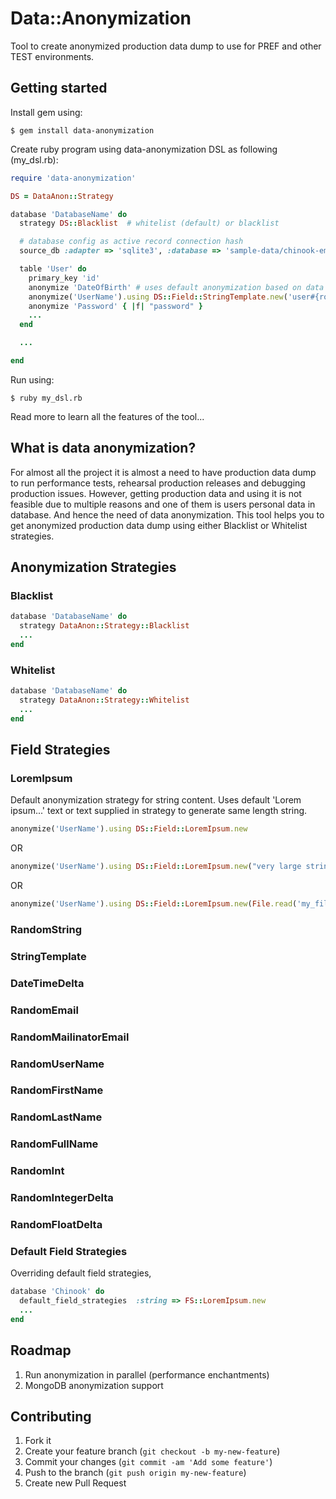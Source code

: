 # Data::Anonymization

Tool to create anonymized production data dump to use for PREF and other TEST environments.

## Getting started

Install gem using:

    $ gem install data-anonymization

Create ruby program using data-anonymization DSL as following (my_dsl.rb):

```ruby
require 'data-anonymization'

DS = DataAnon::Strategy

database 'DatabaseName' do
  strategy DS::Blacklist  # whitelist (default) or blacklist

  # database config as active record connection hash
  source_db :adapter => 'sqlite3', :database => 'sample-data/chinook-empty.sqlite'

  table 'User' do
    primary_key 'id'
    anonymize 'DateOfBirth' # uses default anonymization based on data types
    anonymize('UserName').using DS::Field::StringTemplate.new('user#{row_number}')
    anonymize 'Password' { |f| "password" }
    ...
  end

  ...

end
```

Run using:

    $ ruby my_dsl.rb

Read more to learn all the features of the tool...

## What is data anonymization?

For almost all the project it is almost a need to have production data dump to run performance tests, rehearsal production releases and debugging production issues.
However, getting production data and using it is not feasible due to multiple reasons and one of them is users personal data in database. And hence the need of data anonymization.
This tool helps you to get anonymized production data dump using either Blacklist or Whitelist strategies.

## Anonymization Strategies

### Blacklist

```ruby
database 'DatabaseName' do
  strategy DataAnon::Strategy::Blacklist
  ...
end
```


### Whitelist

```ruby
database 'DatabaseName' do
  strategy DataAnon::Strategy::Whitelist
  ...
end
```

## Field Strategies

### LoremIpsum
Default anonymization strategy for string content. Uses default 'Lorem ipsum...' text or text supplied in strategy to generate same length string.

```ruby
anonymize('UserName').using DS::Field::LoremIpsum.new
```
OR
```ruby
anonymize('UserName').using DS::Field::LoremIpsum.new("very large string....")
```
OR
```ruby
anonymize('UserName').using DS::Field::LoremIpsum.new(File.read('my_file.txt'))
```

### RandomString
### StringTemplate
### DateTimeDelta
### RandomEmail
### RandomMailinatorEmail
### RandomUserName
### RandomFirstName
### RandomLastName
### RandomFullName
### RandomInt
### RandomIntegerDelta
### RandomFloatDelta

### Default Field Strategies

Overriding default field strategies,

```ruby
database 'Chinook' do
  default_field_strategies  :string => FS::LoremIpsum.new
  ...
end
```


## Roadmap

1. Run anonymization in parallel (performance enchantments)
2. MongoDB anonymization support

## Contributing

1. Fork it
2. Create your feature branch (`git checkout -b my-new-feature`)
3. Commit your changes (`git commit -am 'Add some feature'`)
4. Push to the branch (`git push origin my-new-feature`)
5. Create new Pull Request
